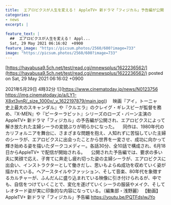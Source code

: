 ```yaml
---
title:  エアロビクスが人生を変える！ AppleTV+ 新ドラマ「フィジカル」予告編が公開  
categories:
- news
excerpt: |
  
feature_text: |
  ##  エアロビクスが人生を変える！ Appl...
  Sat, 29 May 2021 06:16:02  +0900
feature_image: "https://picsum.photos/2560/600?image=733"
image: "https://picsum.photos/2560/600?image=733"
---
```


[https://hayabusa9.5ch.net/test/read.cgi/mnewsplus/1622236562/](https://hayabusa9.5ch.net/test/read.cgi/mnewsplus/1622236562/)
posted on Sat, 29 May 2021 06:16:02  +0900

<!--more-->

2021年5月29日 4時32分 ![](https://www.cinematoday.jp/news/N0123756 [https://img.cinematoday.jp/a/LY1-X8xt3vnR/_size_1000x/_v_1622197879/main.jpg)](https://img.cinematoday.jp/a/LY1-X8xt3vnR/_size_1000x/_v_1622197879/main.jpg)) 　映画『アイ，トーニャ　史上最大のスキャンダル』や『クルエラ』のクレイグ・ギレスピーが監督を務め、『X-MEN』や『ピーターラビット』シリーズのローズ・バーン主演のAppleTV+ 新ドラマ「フィジカル」の予告編が公開され、エアロビクスによって解き放たれた主婦シーラの変貌ぶりが明らかになった。 　同作は、1980年代のカリフォルニアを舞台に、さまざまな問題を抱え、人知れずに苦悩していた主婦のシーラが、エアロビクスに出会ったことから世界を一変させ、成功に向かって輝き始める姿を描いたダークコメディー。各話30分、全10話で構成され、6月18日からAppleTV+ で配信が開始される。 　公開された予告編では、要求の多い夫に笑顔で応え、子育てに奔走し疲れ切った姿の主婦シーラが、エアロビクスに出会い、インストラクターとして働きだし、思いもよらぬ成功を収めていく姿が描かれている。ヘアースタイルやファッション、そして音楽、80年代を象徴するカルチャーが、ふんだんに盛り込まれている映像に引き付けられるが、中でも、自信をつけていくことで、変化を遂げていくシーラの服装やメイク、そしてレオタード姿が実に印象的な内容になっている。（編集部・浅野麗） 【動画】AppleTV+ 新ドラマ「フィジカル」予告編 https://youtu.be/PQTFdslwJYo
